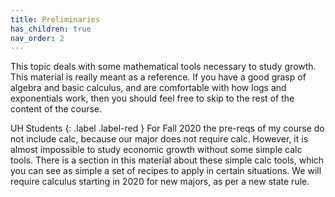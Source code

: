 ```yaml
---
title: Preliminaries
has_children: true
nav_order: 2
---
```


This topic deals with some mathematical tools necessary to study growth. This material is really meant as a reference. If you have a good grasp of algebra and basic calculus, and are comfortable with how logs and exponentials work, then you should feel free to skip to the rest of the content of the course. 

UH Students
{: .label .label-red }
For Fall 2020 the pre-reqs of my course do not include calc, because our major does not require calc. However, it is almost impossible to study economic growth without some simple calc tools. There is a section in this material about these simple calc tools, which you can see as simple a set of recipes to apply in certain situations. We will require calculus starting in 2020 for new majors, as per a new state rule. 
